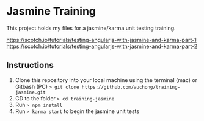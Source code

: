 # Jasmine Training

This project holds my files for a jasmine/karma unit testing training.

https://scotch.io/tutorials/testing-angularjs-with-jasmine-and-karma-part-1 <br/>
https://scotch.io/tutorials/testing-angularjs-with-jasmine-and-karma-part-2

## Instructions
1. Clone this repository into your local machine using the terminal (mac) or Gitbash (PC) `> git clone https://github.com/auchong/training-jasmine.git`
2. CD to the folder `> cd training-jasmine`
3. Run `> npm install`
4. Run `> karma start` to begin the jasmine unit tests
